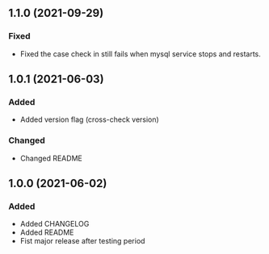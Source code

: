 ## 1.1.0 (2021-09-29)
### Fixed
- Fixed the case check in still fails when mysql service stops and restarts.

## 1.0.1 (2021-06-03)
### Added
- Added version flag (cross-check version)
### Changed
- Changed README

## 1.0.0 (2021-06-02)
### Added
- Added CHANGELOG
- Added README
- Fist major release after testing period
